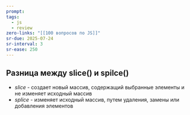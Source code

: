 ```yaml
---
prompt: 
tags:
  - js
  - review
zero-links: "[[100 вопросов по JS]]"
sr-due: 2025-07-24
sr-interval: 3
sr-ease: 250
---
```

## Разница между slice() и spilce()
- *slice* - создает новый массив, содержащий выбранные элементы и не изменяет исходный массив 
- *splice* - изменяет исходный массив, путем удаления, замены или добавления элементов